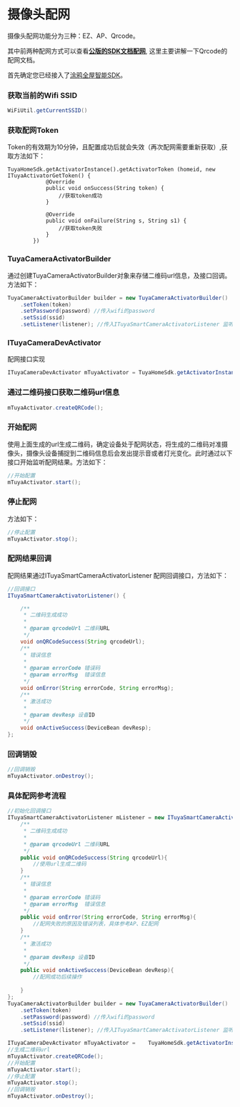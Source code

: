# 摄像头配网

摄像头配网功能分为三种：EZ、AP、Qrcode。

其中前两种配网方式可以查看[**公版的SDK文档配网**](https://mimimumu.github.io/tuyasmart_home_android_sdk_doc/zh-hans/resource/Activator_wifi.html), 这里主要讲解一下Qrcode的配网文档。



首先确定您已经接入了[涂鸦全屋智能SDK](https://github.com/TuyaInc/tuyasmart_home_android_sdk)。

### 获取当前的Wifi SSID

```java
WiFiUtil.getCurrentSSID()
```

### 获取配网Token

Token的有效期为10分钟，且配置成功后就会失效（再次配网需要重新获取）,获取方法如下：

```java//需要传入当前家庭的homeid
TuyaHomeSdk.getActivatorInstance().getActivatorToken (homeid, new ITuyaActivatorGetToken() {
            @Override
            public void onSuccess(String token) {
                //获取token成功
            }

            @Override
            public void onFailure(String s, String s1) {
                //获取token失败
            }
        })
```

### TuyaCameraActivatorBuilder

通过创建TuyaCameraActivatorBuilder对象来存储二维码url信息，及接口回调。方法如下：

```java
TuyaCameraActivatorBuilder builder = new TuyaCameraActivatorBuilder()
    .setToken(token)
    .setPassword(password) //传入wifi的password
    .setSsid(ssid)
    .setListener(listener); //传入ITuyaSmartCameraActivatorListener 监听对象
```

### ITuyaCameraDevActivator

配网接口实现

```java
ITuyaCameraDevActivator mTuyaActivator = TuyaHomeSdk.getActivatorInstance().newCameraDevActivator(builder);
```

### 通过二维码接口获取二维码url信息

```java
mTuyaActivator.createQRCode();
```

### 开始配网

使用上面生成的url生成二维码，确定设备处于配网状态，将生成的二维码对准摄像头，摄像头设备捕捉到二维码信息后会发出提示音或者灯光变化。此时通过以下接口开始监听配网结果。方法如下：

```java
//开始配置
mTuyaActivator.start();
```

### 停止配网

方法如下：

```java
//停止配置
mTuyaActivator.stop();
```

### 配网结果回调

配网结果通过ITuyaSmartCameraActivatorListener 配网回调接口，方法如下：

```java
//回调接口
ITuyaSmartCameraActivatorListener() {

    /**
     * 二维码生成成功
     *
     * @param qrcodeUrl 二维码URL
     */
    void onQRCodeSuccess(String qrcodeUrl);
    /**
     * 错误信息
     *
     * @param errorCode 错误码
     * @param errorMsg  错误信息
     */
    void onError(String errorCode, String errorMsg);
    /**
     * 激活成功
     *
     * @param devResp 设备ID
     */
    void onActiveSuccess(DeviceBean devResp);
};

```

### 回调销毁

```java
//回调销毁
mTuyaActivator.onDestroy();
```

### 具体配网参考流程

```java
//初始化回调接口
ITuyaSmartCameraActivatorListener mListener = new ITuyaSmartCameraActivatorListener() {
    /**
     * 二维码生成成功
     *
     * @param qrcodeUrl 二维码URL
     */
    public void onQRCodeSuccess(String qrcodeUrl){
        //使用url生成二维码
    }
    /**
     * 错误信息
     *
     * @param errorCode 错误码
     * @param errorMsg  错误信息
     */
    public void onError(String errorCode, String errorMsg){
        //配网失败的原因及错误列表，具体参考AP、EZ配网
    }
    /**
     * 激活成功
     *
     * @param devResp 设备ID
     */
    public void onActiveSuccess(DeviceBean devResp){
        //配网成功后续操作
        
    }
};
TuyaCameraActivatorBuilder builder = new TuyaCameraActivatorBuilder()
    .setToken(token)
    .setPassword(password) //传入wifi的password
    .setSsid(ssid)
    .setListener(listener); //传入ITuyaSmartCameraActivatorListener 监听对象

ITuyaCameraDevActivator mTuyaActivator =    TuyaHomeSdk.getActivatorInstance().newCameraDevActivator(builder);
//生成二维码url
mTuyaActivator.createQRCode();
//开始配置
mTuyaActivator.start();
//停止配置
mTuyaActivator.stop();
//回调销毁
mTuyaActivator.onDestroy();
```